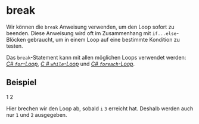 # break

Wir können die `break` Anweisung verwenden, um den Loop sofort zu beenden. Diese Anweisung wird oft im Zusammenhang mit `if...else`-Blöcken
gebraucht, um in einem Loop auf eine bestimmte Kondition zu testen.

Das `break`-Statement kann mit allen möglichen Loops verwendet werden: [_C# `for`-Loop_](for-Loop.md), [_C # `while`-Loop_](while-Loop.md) und
[_C# `foreach`-Loop_](foreach-Loop.md).

## Beispiel

<tabs>
    <tab title="C#">
        <code-block lang="c#" src="break.cs" />
    </tab>
    <tab title="Output">
        <code-block lang="bash">
            1
            2
        </code-block>
    </tab>
</tabs>

Hier brechen wir den Loop ab, sobald `i` `3` erreicht hat. Deshalb werden auch nur `1` und `2` ausgegeben.
